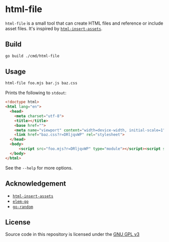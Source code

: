 # html-file

`html-file` is a small tool that can create HTML files and reference or include
asset files.
It's inspired by [`html-insert-assets`](https://github.com/jbedard/html-insert-assets).

## Build

```sh
go build ./cmd/html-file
```

## Usage

```sh
html-file foo.mjs bar.js baz.css
```

Prints the following to `stdout`:

```html
<!doctype html>
<html lang="en">
  <head>
    <meta charset="utf-8">
    <title></title>
    <base href="">
    <meta name="viewport" content="width=device-width, initial-scale=1">
    <link href="baz.css?r=DRljqvWP" rel="stylesheet">
  </head>
  <body>
      <script src="foo.mjs?r=DRljqvWP" type="module"></script><script src="bar.js?r=DRljqvWP"></script>
  </body>
</html>
```

See the `--help` for more options.

## Acknowledgement

- [`html-insert-assets`](https://github.com/jbedard/html-insert-assets)
- [`elem-go`](https://github.com/chasefleming/elem-go)
- [`go-random`](https://github.com/mazen160/go-random)

## License

Source code in this repository is licensed under the [GNU GPL v3](https://www.gnu.org/licenses/gpl-3.0.en.html#license-text)
